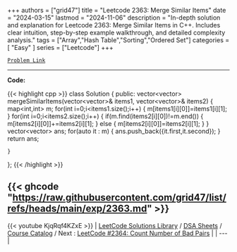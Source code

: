
+++
authors = ["grid47"]
title = "Leetcode 2363: Merge Similar Items"
date = "2024-03-15"
lastmod = "2024-11-06"
description = "In-depth solution and explanation for Leetcode 2363: Merge Similar Items in C++. Includes clear intuition, step-by-step example walkthrough, and detailed complexity analysis."
tags = ["Array","Hash Table","Sorting","Ordered Set"]
categories = [
    "Easy"
]
series = ["Leetcode"]
+++



[`Problem Link`](https://leetcode.com/problems/merge-similar-items/description/)

---
**Code:**

{{< highlight cpp >}}
class Solution {
public:
    vector<vector<int>> mergeSimilarItems(vector<vector<int>>& items1, vector<vector<int>>& items2) 
    {
        map<int,int> m;
        for(int i=0;i<items1.size();i++)
        {
            m[items1[i][0]]=items1[i][1];
        }
        for(int i=0;i<items2.size();i++)
        {
            if(m.find(items2[i][0])!=m.end())
            {
                m[items2[i][0]]+=items2[i][1];
            }
            else
            {
                m[items2[i][0]]=items2[i][1];
            }
        }
        vector<vector<int>> ans;
        for(auto it : m)
        {
            ans.push_back({it.first,it.second});
        }
        return ans;
        
    }
};
{{< /highlight >}}

{{< ghcode "https://raw.githubusercontent.com/grid47/list/refs/heads/main/exp/2363.md" >}}
---
{{< youtube KjqRqf4KZxE >}}
| [LeetCode Solutions Library](https://grid47.xyz/leetcode/) / [DSA Sheets](https://grid47.xyz/sheets/) / [Course Catalog](https://grid47.xyz/courses/) / Next : [LeetCode #2364: Count Number of Bad Pairs](https://grid47.xyz/posts/leetcode-2364-count-number-of-bad-pairs-solution/) |
| --- |
